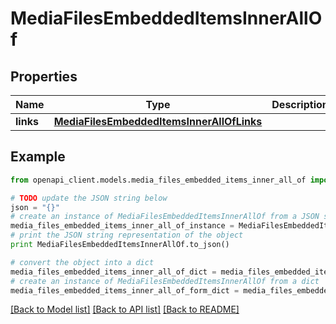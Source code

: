 # MediaFilesEmbeddedItemsInnerAllOf


## Properties
Name | Type | Description | Notes
------------ | ------------- | ------------- | -------------
**links** | [**MediaFilesEmbeddedItemsInnerAllOfLinks**](MediaFilesEmbeddedItemsInnerAllOfLinks.md) |  | [optional] 

## Example

```python
from openapi_client.models.media_files_embedded_items_inner_all_of import MediaFilesEmbeddedItemsInnerAllOf

# TODO update the JSON string below
json = "{}"
# create an instance of MediaFilesEmbeddedItemsInnerAllOf from a JSON string
media_files_embedded_items_inner_all_of_instance = MediaFilesEmbeddedItemsInnerAllOf.from_json(json)
# print the JSON string representation of the object
print MediaFilesEmbeddedItemsInnerAllOf.to_json()

# convert the object into a dict
media_files_embedded_items_inner_all_of_dict = media_files_embedded_items_inner_all_of_instance.to_dict()
# create an instance of MediaFilesEmbeddedItemsInnerAllOf from a dict
media_files_embedded_items_inner_all_of_form_dict = media_files_embedded_items_inner_all_of.from_dict(media_files_embedded_items_inner_all_of_dict)
```
[[Back to Model list]](../README.md#documentation-for-models) [[Back to API list]](../README.md#documentation-for-api-endpoints) [[Back to README]](../README.md)


